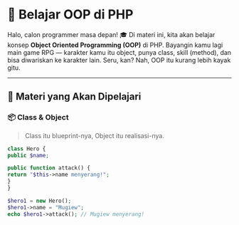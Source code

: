 # 🧠 Belajar OOP di PHP

Halo, calon programmer masa depan! 🎓
Di materi ini, kita akan belajar konsep **Object Oriented Programming (OOP)** di PHP.
Bayangin kamu lagi main game RPG — karakter kamu itu object, punya class, skill (method), dan bisa diwariskan ke karakter lain. Seru, kan? Nah, OOP itu kurang lebih kayak gitu.

---

## 🧩 Materi yang Akan Dipelajari

### 📦 Class & Object
> Class itu blueprint-nya, Object itu realisasi-nya.
```php
class Hero {
public $name;

public function attack() {
return "$this->name menyerang!";
}
}

$hero1 = new Hero();
$hero1->name = "Mugiew";
echo $hero1->attack(); // Mugiew menyerang!
